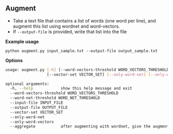 
## Augment

- Take a text file that contains a list of words (one word per line), and augment this list using wordnet and word-vectors. 
- If `--output-file` is provided, write that list into the file

__Example usage__

`python augment.py input_sample.txt --output-file output_sample.txt`

__Options__

```bash
usage: augment.py [-h] [--word-vectors-threshold WORD_VECTORS_THRESHOLD] [--word-net-threshold WORD_NET_THRESHOLD] [--input-file INPUT_FILE] [--output-file OUTPUT_FILE]
                  [--vector-set VECTOR_SET] [--only-word-net] [--only-word-vectors] [--aggregate]

optional arguments:
  -h, --help            show this help message and exit
  --word-vectors-threshold WORD_VECTORS_THRESHOLD
  --word-net-threshold WORD_NET_THRESHOLD
  --input-file INPUT_FILE
  --output-file OUTPUT_FILE
  --vector-set VECTOR_SET
  --only-word-net
  --only-word-vectors
  --aggregate           after augmenting with wordnet, give the augmented list as input to word-vectors augmentation

```